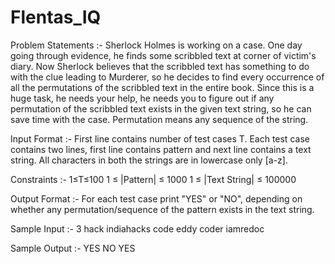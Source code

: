 # Flentas_IQ

Problem Statements :- 
Sherlock Holmes is working on a case. One day going through evidence, he finds some scribbled text at
corner of victim's diary. Now Sherlock believes that the scribbled text has something to do with the clue
leading to Murderer, so he decides to find every occurrence of all the permutations of the scribbled text in
the entire book. Since this is a huge task, he needs your help, he needs you to figure out if any permutation of
the scribbled text exists in the given text string, so he can save time with the case. Permutation means any
sequence of the string.

Input Format :- 
First line contains number of test cases T. Each test case contains two lines, first line contains pattern and
next line contains a text string. All characters in both the strings are in lowercase only [a-z].

Constraints :- 
1≤T≤100
1 ≤ |Pattern| ≤ 1000
1 ≤ |Text String| ≤ 100000

Output Format :- 
For each test case print "YES" or "NO", depending on whether any permutation/sequence of the pattern
exists in the text string.

Sample Input :- 
3
hack
indiahacks
code
eddy
coder
iamredoc

Sample Output :- 
YES
NO
YES
